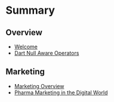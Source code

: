 # Summary

## Overview

* [Welcome](README.md)
* [Dart Null Aware Operators](methods.md)

## Marketing

* [Marketing Overview](marketing.md)
* [Pharma Marketing in the Digital World](developing-a-marketing-plan-and-marketing-strategies.md)

